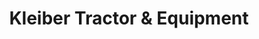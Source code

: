 ---
title: "Kleiber Tractor & Equipment"
url: /la-grange/kleiber-tractor-und-equipment/
shop: Dorfladen
---